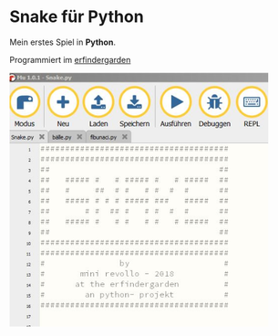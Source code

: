 # Snake für Python

Mein erstes Spiel in **Python**. 

Programmiert im [erfindergarden](http://www.erfindergarden.de "erfindergarden") 


<img width = "90%" src="IMG/snake.JPG"/>




